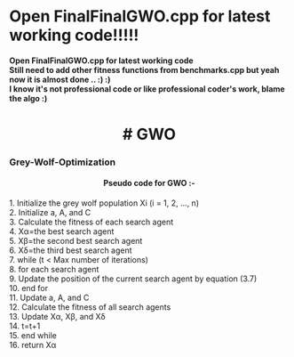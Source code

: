 <h1>Open FinalFinalGWO.cpp for latest working code!!!!!</h1>
<h4>Open FinalFinalGWO.cpp for latest working code<br> Still need to add other fitness functions from benchmarks.cpp but yeah now it is almost done .. :) :)<br>I know it's not professional code or like professional coder's work, blame the algo :)</h4>
<h1 align="center"># GWO</h1>
<html>

<p><h3>Grey-Wolf-Optimization</h3>

<h4 align="center">Pseudo code for GWO :-</h4></p>

<p style="padding-right: 5px;">1. Initialize the grey wolf population Xi (i = 1, 2, ..., n)<br>
2. Initialize a, A, and C<br>
3. Calculate the fitness of each search agent<br>
4. Xα=the best search agent<br>
5. Xβ=the second best search agent<br>
6. Xδ=the third best search agent<br>
7. while (t < Max number of iterations)<br>
8. for each search agent<br>
9. Update the position of the current search agent by equation (3.7)<br>
10. end for<br>
11. Update a, A, and C<br>
12. Calculate the fitness of all search agents<br>
13. Update Xα, Xβ, and Xδ<br>
14. t=t+1<br>
15. end while<br>
16. return Xα<br>
  </p>
            

</html>
